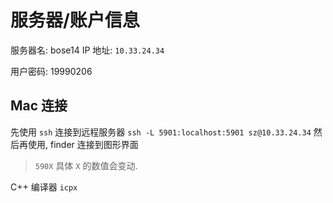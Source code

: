 
# 服务器/账户信息
服务器名: bose14
IP 地址: `10.33.24.34`

用户密码: 19990206

## Mac 连接

先使用 `ssh` 连接到远程服务器
`ssh -L 5901:localhost:5901 sz@10.33.24.34`
然后再使用, finder 连接到图形界面
> `590X` 具体 `X` 的数值会变动. 


C++ 编译器
`icpx`

